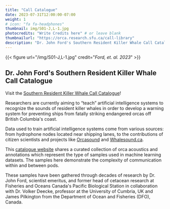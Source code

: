 ```yaml
---
title: "Call Catalogue"
date: 2023-07-31T12:00:00-07:00
weight: 1
# icon: "fa fa-headphones"
thumbnail: img/S01-J,L-1.jpg
photocredits: "Write Credits here" # or leave blank
thumbnailurl: "https://orca.research.sfu.ca/call-library"
description: "Dr. John Ford's Southern Resident Killer Whale Call Catalogue"
---
```

{{< figure url="/img/S01-J,L-1.jpg" credit="_Ford, et. al. 2023_" >}}

## Dr. John Ford\'s Southern Resident Killer Whale Call Catalogue

Visit the [Southern Resident Killer Whale Call Catalogue](https://orca.research.sfu.ca/call-library)!

Researchers are currently aiming to “teach” artificial intelligence systems to recognize the sounds of resident killer whales in order to develop a warning system for preventing ships from fatally striking endangered orcas off British Columbia's coast.

Data used to train artificial intelligence systems come from various sources: from hydrophone nodes located near shipping lanes, to the contributions of citizen scientists and projects like [Orcasound](https://www.orcasound.net) and [Whalesound.ca](https://whalesound.ca).

This [catalogue website](https://orca.research.sfu.ca/call-library) shares a curated collection of orca acoustics and annotations which represent the type of samples used in machine learning datasets. The samples here demonstrate the complexity of communication within and between pods.

These samples have been gathered through decades of research by Dr. John Ford, scientist emeritus, and former head of cetacean research at Fisheries and Oceans Canada's Pacific Biological Station in collaboration with Dr. Volker Deecke, professor at the University of Cumbria, UK and James Pilkington from the Department of Ocean and Fisheries (DFO), Canada.
